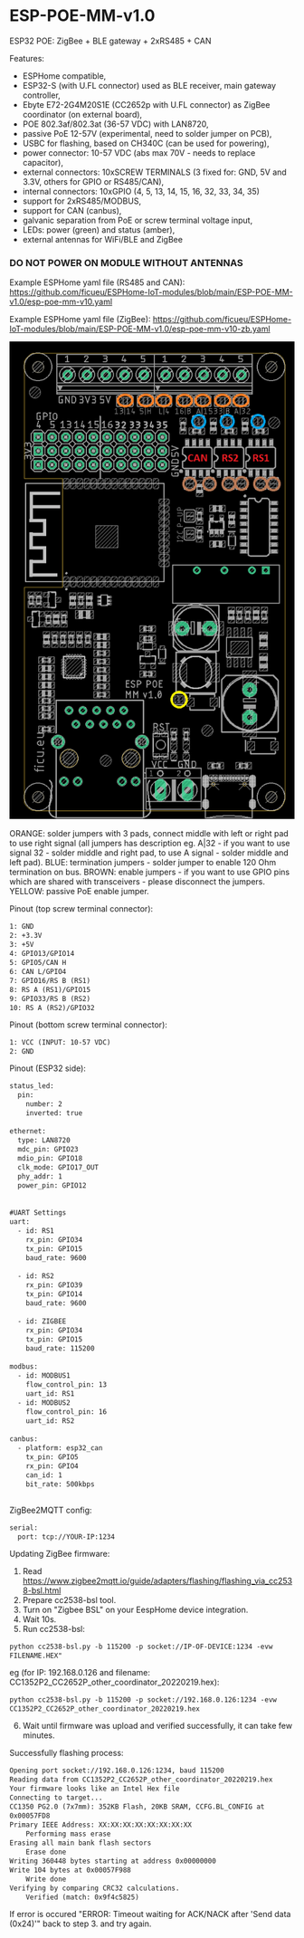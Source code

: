 # ESP-POE-MM-v1.0
ESP32 POE: ZigBee + BLE gateway + 2xRS485 + CAN

Features:
* ESPHome compatible,
* ESP32-S (with U.FL connector) used as BLE receiver, main gateway controller,
* Ebyte E72-2G4M20S1E (CC2652p with U.FL connector) as ZigBee coordinator (on external board),
* POE 802.3af/802.3at (36-57 VDC) with LAN8720,
* passive PoE 12-57V (experimental, need to solder jumper on PCB),
* USBC for flashing, based on CH340C (can be used for powering),
* power connector: 10-57 VDC (abs max 70V - needs to replace capacitor),
* external connectors: 10xSCREW TERMINALS (3 fixed for: GND, 5V and 3.3V, others for GPIO or RS485/CAN),
* internal connectors: 10xGPIO (4, 5, 13, 14, 15, 16, 32, 33, 34, 35)
* support for 2xRS485/MODBUS,
* support for CAN (canbus),
* galvanic separation from PoE or screw terminal voltage input,
* LEDs: power (green) and status (amber),
* external antennas for WiFi/BLE and ZigBee


### DO NOT POWER ON MODULE WITHOUT ANTENNAS

Example ESPHome yaml file (RS485 and CAN): https://github.com/ficueu/ESPHome-IoT-modules/blob/main/ESP-POE-MM-v1.0/esp-poe-mm-v10.yaml

Example ESPHome yaml file (ZigBee): https://github.com/ficueu/ESPHome-IoT-modules/blob/main/ESP-POE-MM-v1.0/esp-poe-mm-v10-zb.yaml

![alt text](https://github.com/ficueu/ESPHome-IoT-modules/blob/main/ESP-POE-MM-v1.0/images/ESP-POE-MM-v1.0-DESC.png)

ORANGE: solder jumpers with 3 pads, connect middle with left or right pad to use right signal (all jumpers has description eg. A|32 - if you want to use signal 32 - solder middle and right pad, to use A signal - solder middle and left pad).
BLUE: termination jumpers - solder jumper to enable 120 Ohm termination on bus.
BROWN: enable jumpers - if you want to use GPIO pins which are shared with transceivers - please disconnect the jumpers.
YELLOW: passive PoE enable jumper.

Pinout (top screw terminal connector):
```
1: GND
2: +3.3V
3: +5V
4: GPIO13/GPIO14
5: GPIO5/CAN H
6: CAN L/GPIO4
7: GPIO16/RS B (RS1)
8: RS A (RS1)/GPIO15
9: GPIO33/RS B (RS2)
10: RS A (RS2)/GPIO32
```

Pinout (bottom screw terminal connector):
```
1: VCC (INPUT: 10-57 VDC)
2: GND
```

Pinout (ESP32 side):
```
status_led:
  pin:
    number: 2
    inverted: true
    
ethernet:
  type: LAN8720
  mdc_pin: GPIO23
  mdio_pin: GPIO18
  clk_mode: GPIO17_OUT
  phy_addr: 1
  power_pin: GPIO12
  
  
#UART Settings
uart:
  - id: RS1
    rx_pin: GPIO34
    tx_pin: GPIO15
    baud_rate: 9600

  - id: RS2
    rx_pin: GPIO39
    tx_pin: GPIO14
    baud_rate: 9600       

  - id: ZIGBEE
    rx_pin: GPIO34
    tx_pin: GPIO15
    baud_rate: 115200

modbus:
  - id: MODBUS1
    flow_control_pin: 13  
    uart_id: RS1
  - id: MODBUS2
    flow_control_pin: 16  
    uart_id: RS2

canbus:
  - platform: esp32_can
    tx_pin: GPIO5
    rx_pin: GPIO4
    can_id: 1
    bit_rate: 500kbps
  
```

ZigBee2MQTT config:

```
serial:
  port: tcp://YOUR-IP:1234
```

Updating ZigBee firmware:
1. Read https://www.zigbee2mqtt.io/guide/adapters/flashing/flashing_via_cc2538-bsl.html
2. Prepare cc2538-bsl tool.
3. Turn on "Zigbee BSL" on your EespHome device integration.
4. Wait 10s.
5. Run cc2538-bsl: 
```
python cc2538-bsl.py -b 115200 -p socket://IP-OF-DEVICE:1234 -evw FILENAME.HEX"
```
eg (for IP: 192.168.0.126 and filename: CC1352P2_CC2652P_other_coordinator_20220219.hex):
```
python cc2538-bsl.py -b 115200 -p socket://192.168.0.126:1234 -evw CC1352P2_CC2652P_other_coordinator_20220219.hex
```
6. Wait until firmware was upload and verified successfully, it can take few minutes.

Successfully flashing process:
```
Opening port socket://192.168.0.126:1234, baud 115200
Reading data from CC1352P2_CC2652P_other_coordinator_20220219.hex
Your firmware looks like an Intel Hex file
Connecting to target...
CC1350 PG2.0 (7x7mm): 352KB Flash, 20KB SRAM, CCFG.BL_CONFIG at 0x00057FD8
Primary IEEE Address: XX:XX:XX:XX:XX:XX:XX:XX
    Performing mass erase
Erasing all main bank flash sectors
    Erase done
Writing 360448 bytes starting at address 0x00000000
Write 104 bytes at 0x00057F988
    Write done
Verifying by comparing CRC32 calculations.
    Verified (match: 0x9f4c5825)
```

If error is occured "ERROR: Timeout waiting for ACK/NACK after 'Send data (0x24)'" back to step 3. and try again.


